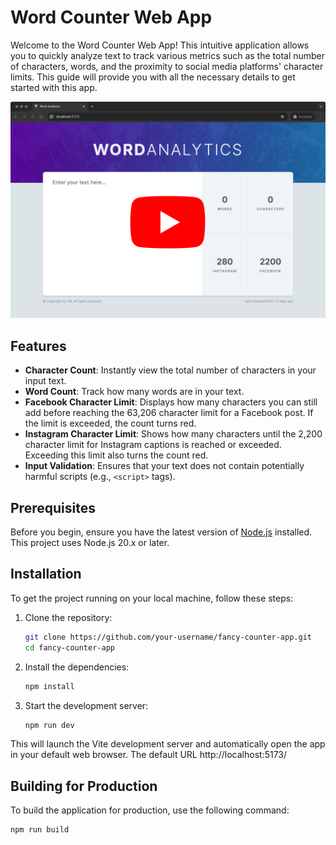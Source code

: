 # Word Counter Web App

Welcome to the Word Counter Web App! This intuitive application allows you to quickly analyze text to track various metrics such as the total number of characters, words, and the proximity to social media platforms' character limits. This guide will provide you with all the necessary details to get started with this app.

[![Watch the video](app_preview.png)](https://youtu.be/nsbUlntz1dA)

## Features

- **Character Count**: Instantly view the total number of characters in your input text.
- **Word Count**: Track how many words are in your text.
- **Facebook Character Limit**: Displays how many characters you can still add before reaching the 63,206 character limit for a Facebook post. If the limit is exceeded, the count turns red.
- **Instagram Character Limit**: Shows how many characters until the 2,200 character limit for Instagram captions is reached or exceeded. Exceeding this limit also turns the count red.
- **Input Validation**: Ensures that your text does not contain potentially harmful scripts (e.g., `<script>` tags).

## Prerequisites

Before you begin, ensure you have the latest version of [Node.js](https://nodejs.org/) installed. This project uses Node.js 20.x or later.

## Installation

To get the project running on your local machine, follow these steps:

1. Clone the repository:
   ```bash
   git clone https://github.com/your-username/fancy-counter-app.git
   cd fancy-counter-app
   ```
2. Install the dependencies:
   ```bash
   npm install
   ```
3. Start the development server:
   ```bash
   npm run dev
   ```

This will launch the Vite development server and automatically open the app in your default web browser. The default URL http://localhost:5173/

## Building for Production

To build the application for production, use the following command:

```bash
npm run build
```
